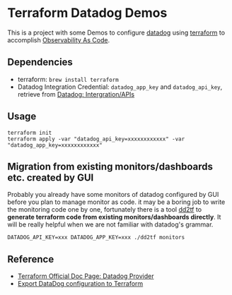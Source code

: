 # Terraform Datadog Demos

This is a project with some Demos to configure [datadog](https://www.datadoghq.com) using [terraform](https://www.terraform.io/) to accomplish [Observability As Code](https://www.thoughtworks.com/radar/techniques/observability-as-code).

## Dependencies

- terraform: `brew install terraform`
- Datadog Integration Credential: `datadog_app_key` and `datadog_api_key`, retrieve from [Datadog: Intergration/APIs](https://app.datadoghq.com/account/settings#api)

## Usage

```
terraform init
terraform apply -var "datadog_api_key=xxxxxxxxxxxx" -var "datadog_app_key=xxxxxxxxxxxx"
```

## Migration from existing monitors/dashboards etc. created by GUI
Probably you already have some monitors of datadog configured by GUI before you plan to manage monitor as code.  it may be a boring job to write the monitoring code one by one, fortunately there is a tool [dd2tf](https://github.com/amnk/dd2tf) to **generate terraform code from existing monitors/dashboards directly**. It will be really helpful when we are not familiar with datadog's grammar.


```
DATADOG_API_KEY=xxx DATADOG_APP_KEY=xxx ./dd2tf monitors
```

## Reference

- [Terraform Official Doc Page: Datadog Provider ](https://www.terraform.io/docs/providers/datadog/index.html)
- [Export DataDog configuration to Terraform](https://github.com/amnk/dd2tf)
